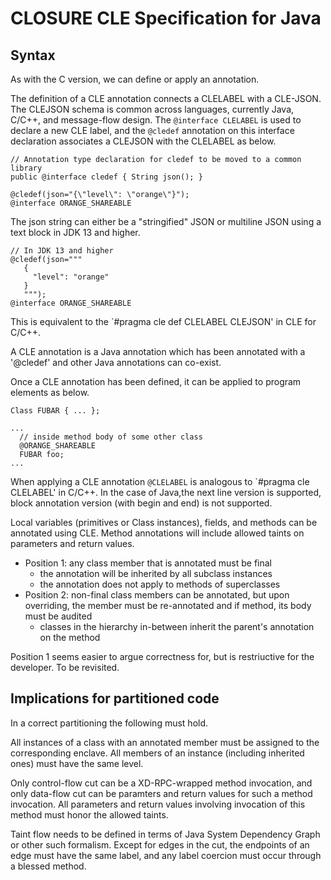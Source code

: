 # CLOSURE CLE Specification for Java

## Syntax

As with the C version, we can define or apply an annotation.

The definition of a CLE annotation connects a CLELABEL with a CLE-JSON. The CLEJSON schema is common across languages, currently Java, C/C++, and message-flow design. The `@interface CLELABEL` is used to declare a new CLE label, and the `@cledef` annotation on this interface declaration associates a CLEJSON with the CLELABEL as below. 

```
// Annotation type declaration for cledef to be moved to a common library
public @interface cledef { String json(); }

@cledef(json="{\"level\": \"orange\"}"); 
@interface ORANGE_SHAREABLE
```

The json string can either be a "stringified" JSON or multiline JSON using a text block in JDK 13 and higher.

```
// In JDK 13 and higher
@cledef(json="""
   {
     "level": "orange"
   }
   """); 
@interface ORANGE_SHAREABLE
```

This is equivalent to the `#pragma cle def CLELABEL CLEJSON' in CLE for C/C++.

A CLE annotation is a Java annotation which has been annotated with a '@cledef' and other Java annotations can co-exist.

Once a CLE annotation has been defined, it can be applied to program elements as below.

```
Class FUBAR { ... };

...
  // inside method body of some other class
  @ORANGE_SHAREABLE
  FUBAR foo;
...

```
 
When applying a CLE annotation `@CLELABEL` is analogous to `#pragma cle CLELABEL' in C/C++. In the case of Java,the next line version is supported, block annotation version (with begin and end) is not supported.

Local variables (primitives or Class instances), fields, and methods can be annotated using CLE.  Method annotations will include allowed taints on parameters and return values. 

 - Position 1: any class member that is annotated must be final
    * the annotation will be inherited by all subclass instances
    * the annotation does not apply to methods of superclasses
 - Position 2: non-final class members can be annotated, but upon overriding, the member must be re-annotated and if method, its body must be audited 
    * classes in the hierarchy in-between inherit the parent's annotation on the method
    
Position 1 seems easier to argue correctness for, but is restriuctive for the developer. To be revisited.

## Implications for partitioned code
In a correct partitioning the following must hold.

All instances of a class with an annotated member must be assigned to the corresponding enclave. All members of an instance (including inherited ones) must have the same level.

Only control-flow cut can be a XD-RPC-wrapped method invocation, and only data-flow cut can be paramters and return values for such a method invocation.   All parameters and return values involving invocation of this method must honor the allowed taints.

Taint flow needs to be defined in terms of Java System Dependency Graph or other such formalism. Except for edges in the cut, the endpoints of an edge must have the same label, and any label coercion must occur through a blessed method.



